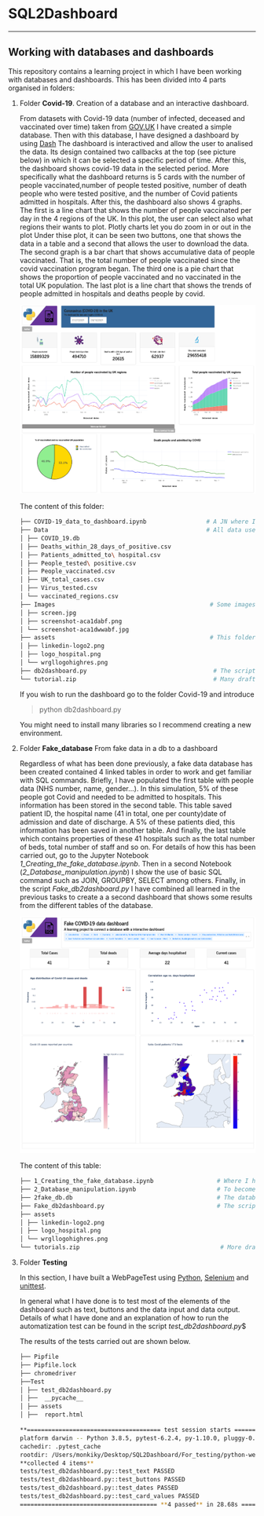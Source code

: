 
# SQL2Dashboard
****

## Working with databases and dashboards

This repository contains a learning project in which I have been working with databases and dashboards. This has been divided into 4 parts organised in folders:

1. Folder **Covid-19**. Creation of a database and an interactive dashboard.

	From datasets with Covid-19 data (number of infected, deceased and vaccinated over time) 
	taken from [GOV.UK](https://coronavirus.data.gov.uk/)
	I have created a simple database. Then with this database, I have designed a dashboard by using [Dash](https://dash.plotly.com/) 
	The dashboard is interactived and  allow the user to analised  the data. Its design contained  two callbacks at the top 
	(see picture below) 
	in which it can be selected a specific period of time. After this, the dashboard shows covid-19 data in the selected period.
	More specifically what the dashboard returns is  5 cards with the number of people vaccinated,number of people tested positive,
	number of death people who were tested positive, and the number of Covid patients  admitted in hospitals.
	After this, the dashboard also shows 4 graphs. The first is a line chart that shows the number of people vaccinated per day 
	in the 4 regions of the UK.
	In this plot, the user can select also what regions their wants to plot. Plotly charts let you do zoom in or out in the plot
	Under thise plot, it can be seen two buttons, one that shows the data in a table and a second that allows the user to download the data.
	The second graph is a bar chart that shows accumulative data of people vaccinated. That is, the total number of people vaccinated 
	since the covid vaccination program began. 
	The third one is a pie chart that shows the proportion of people vaccinated and no vaccinated in  the total UK population.
	The last plot is a line chart that shows the trends of  people admitted in hospitals and deaths people by covid. 

	![Alt text](https://github.com/Manuel-DominguezCBG/SQL2Dashboard/blob/main/Covid-19/Images/1.png "")

	The content of this folder:

	```sh
	├── COVID-19_data_to_dashboard.ipynb                 # A JN where I explain how to create a database from CSV files
	├── Data                                             # All data used to create this  COVID_19.db database
	│ ├── COVID_19.db
	│ ├── Deaths_within_28_days_of_positive.csv
	│ ├── Patients_admitted_to\ hospital.csv
	│ ├── People_tested\ positive.csv
	│ ├── People_vaccinated.csv
	│ ├── UK_total_cases.csv
	│ ├── Virus_tested.csv
	│ └── vaccinated_regions.csv
	├── Images                                            # Some images for the notebooks
	│ ├── screen.jpg
	│ ├── screenshot-aca1dabf.png
	│ └── screenshot-aca1dwwabf.jpg
	├── assets                                            # This folder is needed to design the dashboard
	│ ├── linkedin-logo2.png
	│ ├── logo_hospital.png
	│ └── wrgllogohighres.png
	├── db2dashboard.py                                    # The script to created the dashboard
	└── tutorial.zip                                       # Many drafts and tutorial used to learn
	```

	If you wish to run the dashboard go to the folder Covid-19 and introduce

	> python db2dashboard.py

	You might need to install many libraries so I recommend creating a new environment.

2.  Folder **Fake_database** From fake data in a db to a dashboard 

	Regardless of what has been done previously, a fake data database has been created 
contained 4 linked tables in order to work and get familiar with SQL commands. 
Briefly, I have populated the first table with people data (NHS number, name, gender...).
In this simulation, 5% of these people got Covid and needed to be admitted to hospitals.
This information has been stored in the second table. This table saved patient ID,
the hospital name (41 in total, one per county)date of admission and date of discharge.
A 5% of these patients died, this information has been saved in another table.
And finally, the last table which contains properties of these 41 hospitals
such as the total number of beds, total number of staff and so on.
For details of how this has been carried out, go to the Jupyter Notebook *1_Creating_the_fake_database.ipynb*.
Then in a second Notebook (*2_Database_manipulation.ipynb*) 
I show the use of basic SQL command such as JOIN, GROUPBY, SELECT  among others.
Finally, in the script *Fake_db2dashboard.py*
I have combined all learned in the previous tasks to create a 
a second dashboard that shows some results from the different tables of the database.

	![Alt text](https://github.com/Manuel-DominguezCBG/SQL2Dashboard/blob/main/Covid-19/Images/2.png "")

	The content of this table:

	```sh
	├── 1_Creating_the_fake_database.ipynb                  # Where I have created the fake data and create the database
	├── 2_Database_manipulation.ipynb                       # To become familiar with SQL commands
	├── 2fake_db.db                                         # The database 
	├── Fake_db2dashboard.py                                # The script to created the dashboard
	├── assets
	│ ├── linkedin-logo2.png
	│ ├── logo_hospital.png
	│ └── wrgllogohighres.png
	└── tutorials.zip                                        # More draft code and tutorial to practice	
	```


3. Folder **Testing** 

	In this section, I have built a WebPageTest using [Python](https://blog.testproject.io/2019/05/16/python-testing-framework-pros-cons/),
	[Selenium](https://selenium-python.readthedocs.io/) and [unittest](https://docs.python.org/3/library/unittest.html). 

	In general what I have done is to test most of the elements of the dashboard such as text, buttons and the data input and data output.
 	Details of what I have done and an explanation of how to run the automatization test can be found in the script  *test_db2dashboard.py*$

	The results of the tests carried out are shown below.


	```sh
	├── Pipfile
	├── Pipfile.lock
	├── chromedriver
	├──Test
	│ ├── test_db2dashboard.py
	│ ├──  __pycache__
	│ ├── assets
	│ ├──  report.html
	```


	```sh
	**====================================== test session starts =======================================**
	platform darwin -- Python 3.8.5, pytest-6.2.4, py-1.10.0, pluggy-0.13.1 -- /Users/monkiky/.local/share/virtualenvs/python-webui-testing-JXNJ2lAn/bin/python
	cachedir: .pytest_cache
	rootdir: /Users/monkiky/Desktop/SQL2Dashboard/For_testing/python-webui-testing
	**collected 4 items**
	tests/test_db2dashboard.py::test_text PASSED
	tests/test_db2dashboard.py::test_buttons PASSED
	tests/test_db2dashboard.py::test_dates PASSED
	tests/test_db2dashboard.py::test_card_values PASSED
	======================================= **4 passed** in 28.68s =======================================
	```
